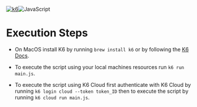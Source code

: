 [![k6](https://img.shields.io/badge/k6-7D64FF.svg?style=for-the-badge&logo=k6&logoColor=white)](https://github.com/grafana/k6)![JavaScript](https://img.shields.io/badge/JavaScript-F7DF1E.svg?style=for-the-badge&logo=JavaScript&logoColor=black)

# Execution Steps

- On MacOS install K6 by running `brew install k6` or by following the [K6 Docs](https://grafana.com/docs/k6/latest/set-up/install-k6/).  

- To execute the script using your local machines resources run `k6 run main.js`. 

- To execute the script using K6 Cloud first authenticate with K6 Cloud by running `k6 login cloud --token token_ID` then to execute the script by running `k6 cloud run main.js`.
